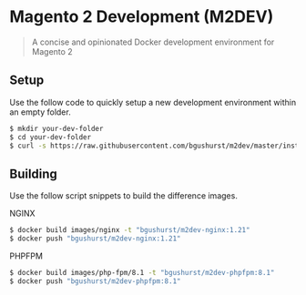 # Magento 2 Development (M2DEV)
> A concise and opinionated Docker development environment for Magento 2

## Setup
Use the follow code to quickly setup a new development environment within an empty folder.

```bash
$ mkdir your-dev-folder
$ cd your-dev-folder
$ curl -s https://raw.githubusercontent.com/bgushurst/m2dev/master/installer/setup | bash -s -- magento.dev 2.4.4
```

## Building
Use the follow script snippets to build the difference images.

NGINX
```bash
$ docker build images/nginx -t "bgushurst/m2dev-nginx:1.21"
$ docker push "bgushurst/m2dev-nginx:1.21"
```

PHPFPM
```bash
$ docker build images/php-fpm/8.1 -t "bgushurst/m2dev-phpfpm:8.1"
$ docker push "bgushurst/m2dev-phpfpm:8.1"
```